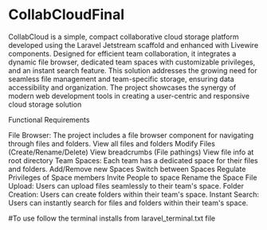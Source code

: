 # CollabCloudFinal
CollabCloud is a simple, compact collaborative cloud storage platform developed using the Laravel Jetstream scaffold and enhanced with Livewire components. Designed for efficient team collaboration, it integrates a dynamic file browser, dedicated team spaces with customizable privileges, and an instant search feature. This solution addresses the growing need for seamless file management and team-specific storage, ensuring data accessibility and organization. The project showcases the synergy of modern web development tools in creating a user-centric and responsive cloud storage solution

Functional Requirements
 
File Browser: The project includes a file browser component for navigating through files and folders.
View all files and folders
Modify Files (Create/Rename/Delete)
View breadcrumbs (File pathings)
View file info at root directory
Team Spaces: Each team has a dedicated space for their files and folders.
Add/Remove new Spaces
Switch between Spaces
Regulate Privileges of Space members
Invite People to space
Rename the Space
File Upload: Users can upload files seamlessly to their team's space.
Folder Creation: Users can create folders within their team's space.
Instant Search: Users can instantly search for files and folders within their team's space.

#To use follow the terminal installs from laravel_terminal.txt file

